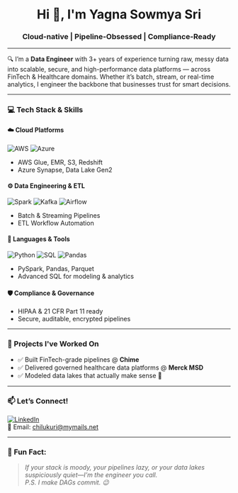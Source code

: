 <h1 align="center">Hi 👋, I'm Yagna Sowmya Sri</h1>
<h3 align="center">Cloud-native | Pipeline-Obsessed | Compliance-Ready</h3>

---

🔍 I’m a **Data Engineer** with 3+ years of experience turning raw, messy data into scalable, secure, and high-performance data platforms — across FinTech & Healthcare domains. Whether it’s batch, stream, or real-time analytics, I engineer the backbone that businesses trust for smart decisions.

---

### 💻 Tech Stack & Skills

#### ☁️ Cloud Platforms
![AWS](https://img.shields.io/badge/AWS-232F3E?style=flat-square&logo=amazon-aws&logoColor=white)
![Azure](https://img.shields.io/badge/Azure-0078D4?style=flat-square&logo=microsoft-azure&logoColor=white)
- AWS Glue, EMR, S3, Redshift  
- Azure Synapse, Data Lake Gen2

#### ⚙️ Data Engineering & ETL
![Spark](https://img.shields.io/badge/Apache%20Spark-E25A1C?style=flat-square&logo=apachespark&logoColor=white)
![Kafka](https://img.shields.io/badge/Apache%20Kafka-231F20?style=flat-square&logo=apachekafka&logoColor=white)
![Airflow](https://img.shields.io/badge/Apache%20Airflow-017CEE?style=flat-square&logo=apache-airflow&logoColor=white)
- Batch & Streaming Pipelines  
- ETL Workflow Automation

#### 🧪 Languages & Tools
![Python](https://img.shields.io/badge/Python-3670A0?style=flat-square&logo=python&logoColor=white)
![SQL](https://img.shields.io/badge/SQL-025E8C?style=flat-square&logo=postgresql&logoColor=white)
![Pandas](https://img.shields.io/badge/Pandas-150458?style=flat-square&logo=pandas&logoColor=white)
- PySpark, Pandas, Parquet  
- Advanced SQL for modeling & analytics

#### 🛡️ Compliance & Governance
- HIPAA & 21 CFR Part 11 ready  
- Secure, auditable, encrypted pipelines

---

### 🚀 Projects I've Worked On
- ✅ Built FinTech-grade pipelines @ **Chime**
- ✅ Delivered governed healthcare data platforms @ **Merck MSD**
- ✅ Modeled data lakes that actually make sense 🙌

---

### 📫 Let’s Connect!

[![LinkedIn](https://img.shields.io/badge/LinkedIn-blue?style=flat-square&logo=linkedin&logoColor=white)](https://www.linkedin.com/in/yagna-sowmya-sri-chilukuri-18355b283/)  
📧 Email: chilukuri@mymails.net

---

### 🎉 Fun Fact:
> *If your stack is moody, your pipelines lazy, or your data lakes suspiciously quiet—I’m the engineer you call.*  
> *P.S. I make DAGs commit. 😉*

